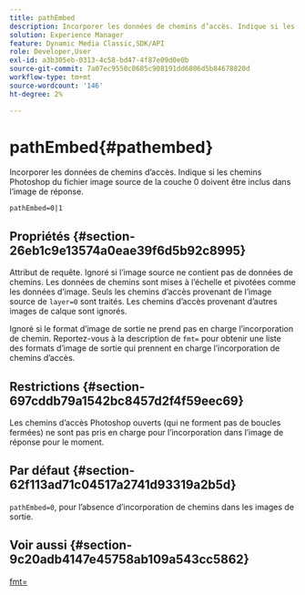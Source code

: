```yaml
---
title: pathEmbed
description: Incorporer les données de chemins d’accès. Indique si les chemins Photoshop du fichier image source de la couche 0 doivent être inclus dans l’image de réponse.
solution: Experience Manager
feature: Dynamic Media Classic,SDK/API
role: Developer,User
exl-id: a3b305eb-0313-4c58-bd47-4f87e09d0e0b
source-git-commit: 7a07ec9550c0685c908191dd6806d5b84678820d
workflow-type: tm+mt
source-wordcount: '146'
ht-degree: 2%

---
```


# pathEmbed{#pathembed}

Incorporer les données de chemins d’accès. Indique si les chemins Photoshop du fichier image source de la couche 0 doivent être inclus dans l’image de réponse.

`pathEmbed=0|1`

## Propriétés {#section-26eb1c9e13574a0eae39f6d5b92c8995}

Attribut de requête. Ignoré si l’image source ne contient pas de données de chemins. Les données de chemins sont mises à l’échelle et pivotées comme les données d’image. Seuls les chemins d’accès provenant de l’image source de `layer=0` sont traités. Les chemins d’accès provenant d’autres images de calque sont ignorés.

Ignoré si le format d’image de sortie ne prend pas en charge l’incorporation de chemin. Reportez-vous à la description de `fmt=` pour obtenir une liste des formats d’image de sortie qui prennent en charge l’incorporation de chemins d’accès.

## Restrictions {#section-697cddb79a1542bc8457d2f4f59eec69}

Les chemins d’accès Photoshop ouverts (qui ne forment pas de boucles fermées) ne sont pas pris en charge pour l’incorporation dans l’image de réponse pour le moment.

## Par défaut {#section-62f113ad71c04517a2741d93319a2b5d}

`pathEmbed=0`, pour l’absence d’incorporation de chemins dans les images de sortie.

## Voir aussi {#section-9c20adb4147e45758ab109a543cc5862}

[fmt=](../../../../../is-api/http-ref/image-serving-api-ref/c-http-protocol-reference/c-command-reference/r-is-http-fmt.md#reference-cdf10043423b45ba9fe15157fb3ae37a)
